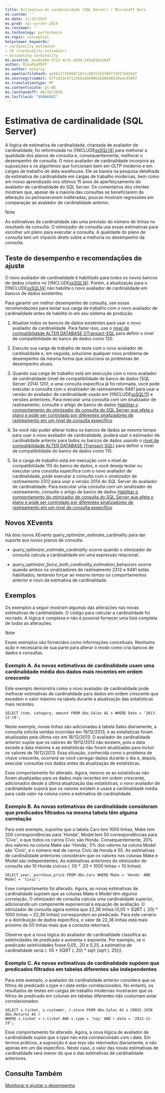 ```yaml
---
title: Estimativa de cardinalidade (SQL Server) | Microsoft Docs
ms.custom: ''
ms.date: 11/24/2015
ms.prod: sql-server-2014
ms.reviewer: ''
ms.technology: performance
ms.topic: conceptual
helpviewer_keywords:
- cardinality estimator
- CE (cardinality estimator)
- estimating cardinality
ms.assetid: baa8a304-5713-4cfe-a699-345e819ce6df
author: MikeRayMSFT
ms.author: mikeray
ms.openlocfilehash: aa56127f649d71bfcc8825322f8bf729175d41df
ms.sourcegitcommit: 57f1d15c67113bbadd40861b886d6929aacd3467
ms.translationtype: MT
ms.contentlocale: pt-BR
ms.lasthandoff: 06/18/2020
ms.locfileid: "85066042"
---
```

# <a name="cardinality-estimation-sql-server"></a>Estimativa de cardinalidade (SQL Server)
  A lógica de estimativa de cardinalidade, chamada de avaliador de cardinalidade, foi reformulada no [!INCLUDE[ssSQL14](../../includes/sssql14-md.md)] para melhorar a qualidade dos planos de consulta e, consequentemente, melhorar o desempenho de consulta. O novo avaliador de cardinalidade incorpora as suposições e os algoritmos que funcionam bem em OLTP moderno e em cargas de trabalho de data warehouse. Ele se baseia na pesquisa detalhada da estimativa de cardinalidade em cargas de trabalho modernas, bem como em nosso aprendizado nos últimos 15 anos de aperfeiçoamento do avaliador de cardinalidade do SQL Server. Os comentários dos clientes mostram que, apesar de a maioria das consultas se beneficiarem da alteração ou permanecerem inalteradas, poucas mostram regressões em comparação ao avaliador de cardinalidade anterior.  
  
> [!NOTE]  
>  As estimativas de cardinalidade são uma previsão do número de linhas no resultado da consulta. O otimizador de consulta usa essas estimativas para escolher um plano para executar a consulta. A qualidade do plano de consulta tem um impacto direto sobre a melhoria no desempenho da consulta.  
  
## <a name="performance-testing-and-tuning-recommendations"></a>Teste de desempenho e recomendações de ajuste  
 O novo avaliador de cardinalidade é habilitado para todos os novos bancos de dados criados no [!INCLUDE[ssSQL14](../../includes/sssql14-md.md)]. Porém, a atualização para o [!INCLUDE[ssSQL14](../../includes/sssql14-md.md)] não habilita o novo avaliador de cardinalidade em bancos de dados existentes.  
  
 Para garantir um melhor desempenho de consulta, use essas recomendações para testar sua carga de trabalho com o novo avaliador de cardinalidade antes de habilitá-lo em seu sistema de produção.  
  
1.  Atualize todos os bancos de dados existentes para usar o novo avaliador de cardinalidade. Para fazer isso, use o [nível de compatibilidade ALTER DATABASE &#40;&#41;Transact-SQL](/sql/t-sql/statements/alter-database-transact-sql-compatibility-level) para definir o nível de compatibilidade do banco de dados como 120.  
  
2.  Execute sua carga de trabalho de teste com o novo avaliador de cardinalidade e, em seguida, solucione qualquer novo problema de desempenho da mesma forma que soluciona os problemas de desempenho atuais.  
  
3.  Quando sua carga de trabalho está em execução com o novo avaliador de cardinalidade (nível de compatibilidade de banco de dados (SQL Server 2014) 120), e uma consulta específica já foi retornada, você pode executar a consulta com o sinalizador de rastreamento 9481 para usar a versão do avaliador de cardinalidade usado em [!INCLUDE[ssSQL11](../../includes/sssql11-md.md)] e versões anteriores. Para executar uma consulta com um sinalizador de rastreamento, consulte o artigo de banco de dados [Habilitar o comportamento do otimizador de consulta do SQL Server que afeta o plano e pode ser controlado por diferentes sinalizadores de rastreamento em um nível de consulta específico](https://support.microsoft.com/kb/2801413)  
  
4.  Se você não puder alterar todos os bancos de dados ao mesmo tempo para usar o novo avaliador de cardinalidade, poderá usar o estimador de cardinalidade anterior para todos os bancos de dados usando o [nível de compatibilidade ALTER DATABASE &#40;Transact-SQL&#41;](/sql/t-sql/statements/alter-database-transact-sql-compatibility-level) para definir o nível de compatibilidade do banco de dados como 110.  
  
5.  Se a carga de trabalho está em execução com o nível de compatibilidade 110 do banco de dados, e você deseja testar ou executar uma consulta específica com o novo avaliador de cardinalidade, pode executar a consulta com o sinalizador de rastreamento 2312 para usar a versão 2014 do SQL Server do avaliador de cardinalidade.  Para executar uma consulta com um sinalizador de rastreamento, consulte o artigo de banco de dados [Habilitar o comportamento do otimizador de consulta do SQL Server que afeta o plano e pode ser controlado por diferentes sinalizadores de rastreamento em um nível de consulta específico](https://support.microsoft.com/kb/2801413)  
  
## <a name="new-xevents"></a>Novos XEvents  
 Há dois novos XEvents query_optimizer_estimate_cardinality para dar suporte aos novos planos de consulta.  
  
-   *query_optimizer_estimate_cardinality* ocorre quando o otimizador de consulta calcula a cardinalidade em uma expressão relacional.  
  
-   *query_optimizer_force_both_cardinality_estimation*_behaviors ocorre quando ambos os sinalizadores de rastreamento 2312 e 9481 estão habilitados, tentando forçar ao mesmo tempo os comportamentos anterior e novo da estimativa de cardinalidade.  
  
## <a name="examples"></a>Exemplos  
 Os exemplos a seguir mostram algumas das alterações nas novas estimativas de cardinalidade. O código para calcular a cardinalidade foi recriado. A lógica é complexa e não é possível fornecer uma lista completa de todas as alterações.  
  
> [!NOTE]  
>  Esses exemplos são fornecidos como informações conceituais. Nenhuma ação é necessária de sua parte para alterar o modo como cria bancos de dados e consultas.  
  
### <a name="example-a-new-cardinality-estimates-use-an-average-cardinality-for-recently-added-ascending-data"></a>Exemplo A. As novas estimativas de cardinalidade usam uma cardinalidade média dos dados mais recentes em ordem crescente  
 Este exemplo demonstra como o novo avaliador de cardinalidade pode melhorar estimativas de cardinalidade para dados em ordem crescente que excedem o valor máximo na tabela durante a atualização das estatísticas mais recentes.  
  
```  
SELECT item, category, amount FROM dbo.Sales AS s WHERE Date = '2013-12-19';  
```  
  
 Neste exemplo, novas linhas são adicionadas à tabela Sales diariamente, a consulta solicita vendas ocorridas em 19/12/2013, e as estatísticas foram atualizadas pela última vez em 18/12/2013. O avaliador de cardinalidade anterior supõe que os valores de 19/12/2013 não existem, pois a data excede a data máxima e as estatísticas não foram atualizadas para incluir os valores de 19/12/2013. Essa situação, conhecida como o problema de chave crescente, ocorrerá se você carregar dados durante o dia e, depois, executar consultas nos dados antes da atualização de estatísticas.  
  
 Esse comportamento foi alterado. Agora, mesmo se as estatísticas não foram atualizadas para os dados mais recentes em ordem crescente, adicionados desde a última atualização das estatísticas, o novo avaliador de cardinalidade suporá que os valores existem e usará a cardinalidade média para cada valor na coluna como a estimativa de cardinalidade.  
  
### <a name="example-b-new-cardinality-estimates-assume-filtered-predicates-on-the-same-table-have-some-correlation"></a>Exemplo B. As novas estimativas de cardinalidade consideram que predicados filtrados na mesma tabela têm alguma correlação  
 Para este exemplo, suponha que a tabela Cars tem 1000 linhas, Make tem 200 correspondências para 'Honda”, Model tem 50 correspondências para 'Civic', e que todos os carros Civic são Honda. Consequentemente, 20% dos valores na coluna Make são 'Honda', 5% dos valores na coluna Model são 'Civic', e o número real de carros Civic da Honda é 50. As estimativas de cardinalidade anteriores consideram que os valores nas colunas Make e Model são independentes. As estimativas anteriores do otimizador de consulta são 10 Honda cívicos (. 05 * .20 \* 1000 linhas = 10 linhas).  
  
```  
SELECT year, purchase_price FROM dbo.Cars WHERE Make = 'Honda' AND Model = 'Civic';  
```  
  
 Esse comportamento foi alterado. Agora, as novas estimativas de cardinalidade supõem que as colunas Make e Model têm *alguma* correlação. O otimizador de consulta calcula uma cardinalidade superior, adicionando um componente exponencial à equação de avaliação. O otimizador de consulta agora estima que 22,36 linhas (0,05 * SQRT (. 20) \* 1000 linhas = 22,36 linhas) correspondem ao predicado. Para este cenário e a distribuição de dados específica, o valor de 22,36 linhas está mais próximo de 50 linhas reais que a consulta retornará.  
  
 Observe que a nova lógica do avaliador de cardinalidade classifica as seletividades de predicado e aumenta o expoente. Por exemplo, se o predicado seletividades fosse 0,05, .20 e 0,25, a estimativa de cardinalidade seria (. 05 * SQRT (. 20) \* sqrt (sqrt (. 25))).  
  
### <a name="example-c-new-cardinality-estimates-assume-filtered-predicates-on-different-tables-are-independent"></a>Exemplo C. As novas estimativas de cardinalidade supõem que predicados filtrados em tabelas diferentes são independentes  
 Para este exemplo, o avaliador de cardinalidade anterior considera que os filtros de predicado s.type e r.date estão correlacionados. No entanto, os resultados de testes em cargas de trabalho modernas mostraram que os filtros de predicado em colunas em tabelas diferentes não costumam estar correlacionados.  
  
```  
SELECT s.ticket, s.customer, r.store FROM dbo.Sales AS s CROSS JOIN dbo.Returns AS r  
WHERE s.ticket = r.ticket AND s.type = 'toy' AND r.date = '2013-12-19';  
```  
  
 Esse comportamento foi alterado. Agora, a nova lógica de avaliador de cardinalidade supõe que s.type não está correlacionado com r.date. Em termos práticos, a suposição é que toys são retornados diariamente, e não apenas em um dia específico. Neste caso, o valor das novas estimativas de cardinalidade será menor do que o das estimativas de cardinalidade anteriores.  
  
## <a name="see-also"></a>Consulte Também  
 [Monitorar e ajustar o desempenho](monitor-and-tune-for-performance.md)  
  
  
